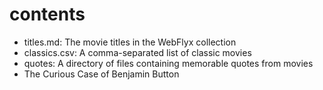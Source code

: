 # contents

- titles.md: The movie titles in the WebFlyx collection
- classics.csv: A comma-separated list of classic movies
- quotes: A directory of files containing memorable quotes from movies
- The Curious Case of Benjamin Button

